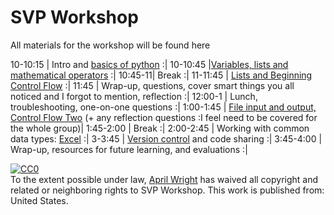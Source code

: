 SVP Workshop
============

All materials for the workshop will be found here


10-10:15  | Intro and [basics of python](https://github.com/wrightaprilm/SVP_Workshop/blob/master/python_1.md) :|
10-10:45  |[Variables, lists and mathematical operators](https://github.com/wrightaprilm/SVP_Workshop/blob/master/python2.md) :|
10:45-11| Break :|
11-11:45  | [Lists and Beginning Control Flow](https://github.com/wrightaprilm/SVP_Workshop/blob/master/Python3.md) :|
11:45     | Wrap-up, questions, cover smart things you all noticed and I forgot to mention, reflection :|
12:00-1   | Lunch, troubleshooting, one-on-one questions :|
1:00-1:45 | [File input and output, Control Flow Two](https://github.com/wrightaprilm/SVP_Workshop/blob/master/python4.md) (+ any reflection questions :I feel need to be covered for the whole group)|
1:45-2:00 | Break :|
2:00-2:45 | Working with common data types: [Excel](https://github.com/wrightaprilm/SVP_Workshop/blob/master/python5.md) :|
3-3:45    | [Version control](https://github.com/wrightaprilm/SVP_Workshop/blob/master/python6.md) and code sharing :|
3:45-4:00 | Wrap-up, resources for future learning, and evaluations :|

<p xmlns:dct="http://purl.org/dc/terms/" xmlns:vcard="http://www.w3.org/2001/vcard-rdf/3.0#">
  <a rel="license"
     href="http://creativecommons.org/publicdomain/zero/1.0/">
    <img src="http://i.creativecommons.org/p/zero/1.0/88x31.png" style="border-style: none;" alt="CC0" />
  </a>
  <br />
  To the extent possible under law,
  <a rel="dct:publisher"
     href="https://github.com/wrightaprilm">
    <span property="dct:title">April Wright</span></a>
  has waived all copyright and related or neighboring rights to
  <span property="dct:title">SVP Workshop</span>.
This work is published from:
<span property="vcard:Country" datatype="dct:ISO3166"
      content="US" about="https://github.com/wrightaprilm">
  United States</span>.
</p>